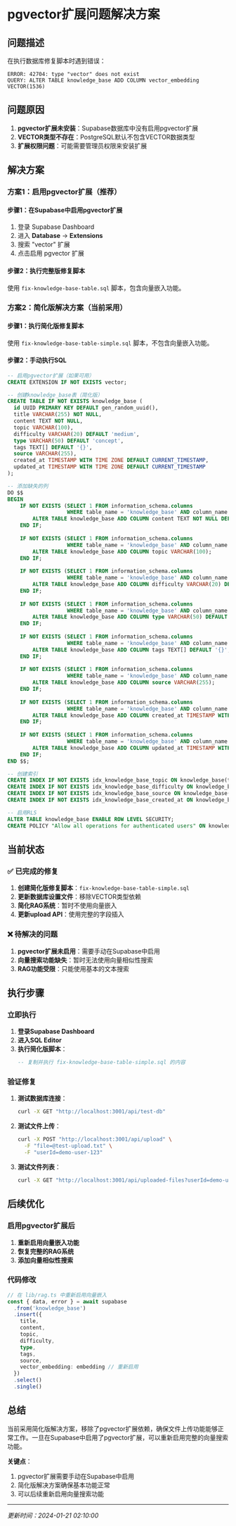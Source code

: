 # pgvector扩展问题解决方案

## 问题描述

在执行数据库修复脚本时遇到错误：
```
ERROR: 42704: type "vector" does not exist
QUERY: ALTER TABLE knowledge_base ADD COLUMN vector_embedding VECTOR(1536)
```

## 问题原因

1. **pgvector扩展未安装**：Supabase数据库中没有启用pgvector扩展
2. **VECTOR类型不存在**：PostgreSQL默认不包含VECTOR数据类型
3. **扩展权限问题**：可能需要管理员权限来安装扩展

## 解决方案

### 方案1：启用pgvector扩展（推荐）

#### 步骤1：在Supabase中启用pgvector扩展
1. 登录 Supabase Dashboard
2. 进入 **Database** → **Extensions**
3. 搜索 "vector" 扩展
4. 点击启用 pgvector 扩展

#### 步骤2：执行完整版修复脚本
使用 `fix-knowledge-base-table.sql` 脚本，包含向量嵌入功能。

### 方案2：简化版解决方案（当前采用）

#### 步骤1：执行简化版修复脚本
使用 `fix-knowledge-base-table-simple.sql` 脚本，不包含向量嵌入功能。

#### 步骤2：手动执行SQL
```sql
-- 启用pgvector扩展（如果可用）
CREATE EXTENSION IF NOT EXISTS vector;

-- 创建knowledge_base表（简化版）
CREATE TABLE IF NOT EXISTS knowledge_base (
  id UUID PRIMARY KEY DEFAULT gen_random_uuid(),
  title VARCHAR(255) NOT NULL,
  content TEXT NOT NULL,
  topic VARCHAR(100),
  difficulty VARCHAR(20) DEFAULT 'medium',
  type VARCHAR(50) DEFAULT 'concept',
  tags TEXT[] DEFAULT '{}',
  source VARCHAR(255),
  created_at TIMESTAMP WITH TIME ZONE DEFAULT CURRENT_TIMESTAMP,
  updated_at TIMESTAMP WITH TIME ZONE DEFAULT CURRENT_TIMESTAMP
);

-- 添加缺失的列
DO $$ 
BEGIN 
    IF NOT EXISTS (SELECT 1 FROM information_schema.columns 
                   WHERE table_name = 'knowledge_base' AND column_name = 'content') THEN
        ALTER TABLE knowledge_base ADD COLUMN content TEXT NOT NULL DEFAULT '';
    END IF;
    
    IF NOT EXISTS (SELECT 1 FROM information_schema.columns 
                   WHERE table_name = 'knowledge_base' AND column_name = 'topic') THEN
        ALTER TABLE knowledge_base ADD COLUMN topic VARCHAR(100);
    END IF;
    
    IF NOT EXISTS (SELECT 1 FROM information_schema.columns 
                   WHERE table_name = 'knowledge_base' AND column_name = 'difficulty') THEN
        ALTER TABLE knowledge_base ADD COLUMN difficulty VARCHAR(20) DEFAULT 'medium';
    END IF;
    
    IF NOT EXISTS (SELECT 1 FROM information_schema.columns 
                   WHERE table_name = 'knowledge_base' AND column_name = 'type') THEN
        ALTER TABLE knowledge_base ADD COLUMN type VARCHAR(50) DEFAULT 'concept';
    END IF;
    
    IF NOT EXISTS (SELECT 1 FROM information_schema.columns 
                   WHERE table_name = 'knowledge_base' AND column_name = 'tags') THEN
        ALTER TABLE knowledge_base ADD COLUMN tags TEXT[] DEFAULT '{}';
    END IF;
    
    IF NOT EXISTS (SELECT 1 FROM information_schema.columns 
                   WHERE table_name = 'knowledge_base' AND column_name = 'source') THEN
        ALTER TABLE knowledge_base ADD COLUMN source VARCHAR(255);
    END IF;
    
    IF NOT EXISTS (SELECT 1 FROM information_schema.columns 
                   WHERE table_name = 'knowledge_base' AND column_name = 'created_at') THEN
        ALTER TABLE knowledge_base ADD COLUMN created_at TIMESTAMP WITH TIME ZONE DEFAULT CURRENT_TIMESTAMP;
    END IF;
    
    IF NOT EXISTS (SELECT 1 FROM information_schema.columns 
                   WHERE table_name = 'knowledge_base' AND column_name = 'updated_at') THEN
        ALTER TABLE knowledge_base ADD COLUMN updated_at TIMESTAMP WITH TIME ZONE DEFAULT CURRENT_TIMESTAMP;
    END IF;
END $$;

-- 创建索引
CREATE INDEX IF NOT EXISTS idx_knowledge_base_topic ON knowledge_base(topic);
CREATE INDEX IF NOT EXISTS idx_knowledge_base_difficulty ON knowledge_base(difficulty);
CREATE INDEX IF NOT EXISTS idx_knowledge_base_source ON knowledge_base(source);
CREATE INDEX IF NOT EXISTS idx_knowledge_base_created_at ON knowledge_base(created_at);

-- 启用RLS
ALTER TABLE knowledge_base ENABLE ROW LEVEL SECURITY;
CREATE POLICY "Allow all operations for authenticated users" ON knowledge_base FOR ALL USING (true);
```

## 当前状态

### ✅ 已完成的修复
1. **创建简化版修复脚本**：`fix-knowledge-base-table-simple.sql`
2. **更新数据库设置文件**：移除VECTOR类型依赖
3. **简化RAG系统**：暂时不使用向量嵌入
4. **更新upload API**：使用完整的字段插入

### ❌ 待解决的问题
1. **pgvector扩展未启用**：需要手动在Supabase中启用
2. **向量搜索功能缺失**：暂时无法使用向量相似性搜索
3. **RAG功能受限**：只能使用基本的文本搜索

## 执行步骤

### 立即执行
1. **登录Supabase Dashboard**
2. **进入SQL Editor**
3. **执行简化版脚本**：
   ```sql
   -- 复制并执行 fix-knowledge-base-table-simple.sql 的内容
   ```

### 验证修复
1. **测试数据库连接**：
   ```bash
   curl -X GET "http://localhost:3001/api/test-db"
   ```

2. **测试文件上传**：
   ```bash
   curl -X POST "http://localhost:3001/api/upload" \
     -F "file=@test-upload.txt" \
     -F "userId=demo-user-123"
   ```

3. **测试文件列表**：
   ```bash
   curl -X GET "http://localhost:3001/api/uploaded-files?userId=demo-user-123"
   ```

## 后续优化

### 启用pgvector扩展后
1. **重新启用向量嵌入功能**
2. **恢复完整的RAG系统**
3. **添加向量相似性搜索**

### 代码修改
```typescript
// 在 lib/rag.ts 中重新启用向量嵌入
const { data, error } = await supabase
  .from('knowledge_base')
  .insert({
    title,
    content,
    topic,
    difficulty,
    type,
    tags,
    source,
    vector_embedding: embedding // 重新启用
  })
  .select()
  .single()
```

## 总结

当前采用简化版解决方案，移除了pgvector扩展依赖，确保文件上传功能能够正常工作。一旦在Supabase中启用了pgvector扩展，可以重新启用完整的向量搜索功能。

**关键点**：
1. pgvector扩展需要手动在Supabase中启用
2. 简化版解决方案确保基本功能正常
3. 可以后续重新启用向量搜索功能

---
*更新时间：2024-01-21 02:10:00* 